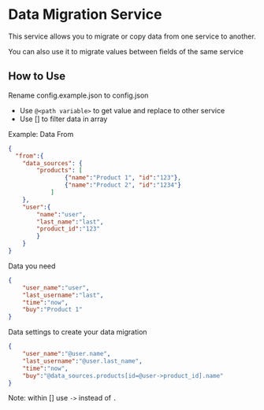 # Data Migration Service

This service allows you to migrate or copy data from one service to another.

You can also use it to migrate values between fields of the same service

## How to Use

Rename config.example.json to config.json

- Use `@<path variable>` to get value and replace to other service
- Use [] to filter data in array

Example:
Data From
```json
{
  "from":{
    "data_sources": {
        "products": [
                {"name":"Product 1", "id":"123"},
                {"name":"Product 2", "id":"1234"}
            ]
    },
    "user":{
        "name":"user",
        "last_name":"last",
        "product_id":"123"
        }
    }
}


```

Data you need

```json
{
    "user_name":"user",
    "last_username":"last",
    "time":"now",
    "buy":"Product 1"
}

```

Data settings to create your data migration

```json
{
    "user_name":"@user.name",
    "last_username":"@user.last_name",
    "time":"now",
    "buy":"@data_sources.products[id=@user->product_id].name"
}

```

Note: within [] use `->` instead of `.`